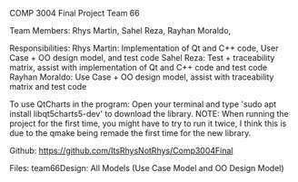COMP 3004 Final Project Team 66

Team Members:
Rhys Martin,
Sahel Reza,
Rayhan Moraldo,

Responsibilities:
Rhys Martin: Implementation of Qt and C++ code, User Case + OO design model, and test code
Sahel Reza: Test + traceability matrix, assist with implementation of Qt and C++ code and test code
Rayhan Moraldo: Use Case + OO design model, assist with traceability matrix and test code

To use QtCharts in the program:
Open your terminal and type 'sudo apt install libqt5charts5-dev' to download the library.
NOTE: When running the project for the first time, you might have to try to run it twice, I think this
is due to the qmake being remade the first time for the new library.

Github: https://github.com/ItsRhysNotRhys/Comp3004Final

Files:
team66Design: All Models (Use Case Model and OO Design Model)
